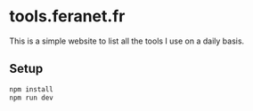 # tools.feranet.fr

This is a simple website to list all the tools I use on a daily basis.

## Setup

```bash
npm install
npm run dev
```
